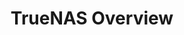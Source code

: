---
title: "TrueNAS Overview"
linkTitle: "Overview"
description: "Background information and general overview of the software."
weight: 1
---